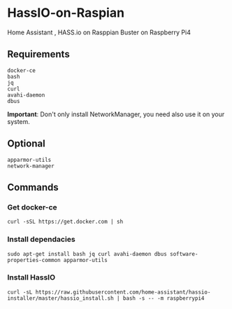 # HassIO-on-Raspian
Home Assistant , HASS.io on Rasppian Buster on Raspberry Pi4


## Requirements

```
docker-ce
bash
jq
curl
avahi-daemon
dbus
```

**Important**: Don't only install NetworkManager, you need also use it on your system.

## Optional

```
apparmor-utils
network-manager
```


## Commands

### Get docker-ce
```
curl -sSL https://get.docker.com | sh
```
### Install dependacies
```
sudo apt-get install bash jq curl avahi-daemon dbus software-properties-common apparmor-utils
```
### Install HassIO
```
curl -sL https://raw.githubusercontent.com/home-assistant/hassio-installer/master/hassio_install.sh | bash -s -- -m raspberrypi4
```

